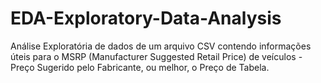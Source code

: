 # EDA-Exploratory-Data-Analysis

Análise Exploratória de dados de um arquivo CSV contendo informações úteis para o MSRP (Manufacturer Suggested Retail Price) de veículos - Preço Sugerido pelo Fabricante, ou melhor, o Preço de Tabela.

